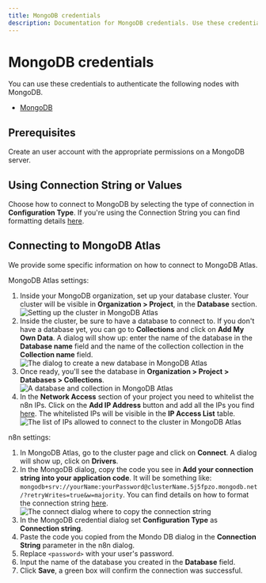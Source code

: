 ```yaml
---
title: MongoDB credentials
description: Documentation for MongoDB credentials. Use these credentials to authenticate MongoDB in n8n, a workflow automation platform.
---
```


# MongoDB credentials

You can use these credentials to authenticate the following nodes with MongoDB.

- [MongoDB](/integrations/builtin/app-nodes/n8n-nodes-base.mongodb/)

## Prerequisites

Create an user account with the appropriate permissions on a MongoDB server.

## Using Connection String or Values

Choose how to connect to MongoDB by selecting the type of connection in **Configuration Type**.
If you're using the Connection String you can find formatting details [here](https://www.mongodb.com/docs/manual/reference/connection-string/).


## Connecting to MongoDB Atlas

We provide some specific information on how to connect to MongoDB Atlas.

MongoDB Atlas settings:

1. Inside your MongoDB organization, set up your database cluster. Your cluster will be visible in **Organization > Project**, in the **Database** section.
![Setting up the cluster in MongoDB Atlas](/_images/integrations/builtin/app-nodes/mongodb/cluster.png)
2. Inside the cluster, be sure to have a database to connect to. If you don't have a database yet, you can go to **Collections** and click on **Add My Own Data**. A dialog will show up: enter the name of the database in the **Database name** field and the name of the collection collection in the **Collection name** field.
![The dialog to create a new database in MongoDB Atlas](/_images/integrations/builtin/app-nodes/mongodb/database_create.png)
3. Once ready, you'll see the database in **Organization > Project > Databases > Collections**.
![A database and collection in MongoDB Atlas](/_images/integrations/builtin/app-nodes/mongodb/collections.png)
4. In the **Network Access** section of your project you need to whitelist the n8n IPs. Click on the **Add IP Address** button and add all the IPs you find [here](https://docs.n8n.io/choose-n8n/cloud/#cloud-ip-addresses). The whitelisted IPs will be visible in the **IP Access List** table.
![The list of IPs allowed to connect to the cluster in MongoDB Atlas](/_images/integrations/builtin/app-nodes/mongodb/network_access.png)

n8n settings:

1. In MongoDB Atlas, go to the cluster page and click on **Connect**. A dialog will show up, click on **Drivers**.
2. In the MongoDB dialog, copy the code you see in **Add your connection string into your application code**. It will be something like: `mongodb+srv://yourName:yourPassword@clusterName.5j5fpzo.mongodb.net/?retryWrites=true&w=majority`. You can find details on how to format the connection string [here](https://www.mongodb.com/docs/manual/reference/connection-string/).
![The connect dialog where to copy the connection string](/_images/integrations/builtin/app-nodes/mongodb/connect.png)
3. In the MongoDB credential dialog set **Configuration Type** as **Connection string**.
4. Paste the code you copied from the Mondo DB dialog in the **Connection String** parameter in the n8n dialog.
5. Replace `<password>` with your user's password.
6. Input the name of the database you created in the **Database** field.
7. Click **Save**, a green box will confirm the connection was successful.

